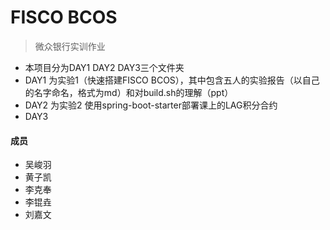 # FISCO BCOS
> 微众银行实训作业

- 本项目分为DAY1 DAY2 DAY3三个文件夹
- DAY1 为实验1（快速搭建FISCO BCOS），其中包含五人的实验报告（以自己的名字命名，格式为md）和对build.sh的理解（ppt）
- DAY2 为实验2 使用spring-boot-starter部署课上的LAG积分合约
- DAY3

#### 成员
- 吴峻羽
- 黄子凯
- 李克奉
- 李锟垚
- 刘嘉文